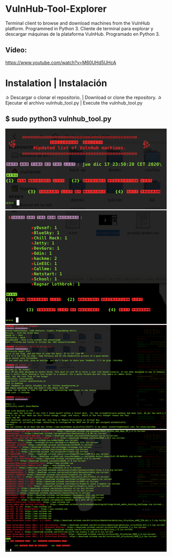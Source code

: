 # VulnHub-Tool-Explorer
Terminal client to browse and download machines from the VulnHub platform. Programmed in Python 3.
Cliente de terminal para explorar y descargar máquinas de la plataforma VulnHub. Programado en Python 3.
## Vídeo:
https://www.youtube.com/watch?v=M60UHd5UHcA

# Instalation | Instalación
✰ Descargar o clonar el repositorio. | Download or clone the repository.
✰ Ejecutar el archivo vulnhub_tool.py | Execute the vulnhub_tool.py
## $ sudo python3 vulnhub_tool.py
![alt text](/images/1.png)
![alt text](/images/2.png)
![alt text](/images/3.png)
![alt text](/images/4.png)
